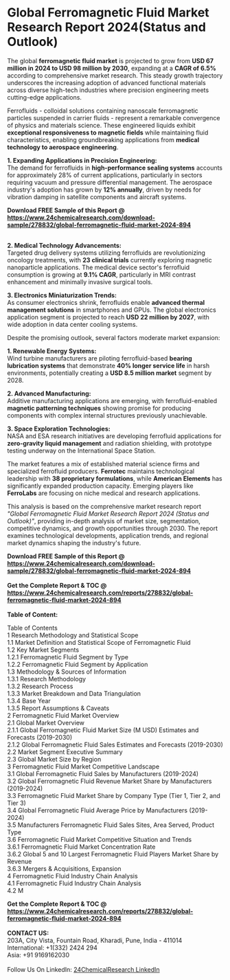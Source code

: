 <h1>Global Ferromagnetic Fluid Market Research Report 2024(Status and Outlook)</h1><p>The global <strong>ferromagnetic fluid market</strong> is projected to grow from <strong>USD 67 million in 2024 to USD 98 million by 2030</strong>, expanding at a <strong>CAGR of 6.5%</strong> according to comprehensive market research. This steady growth trajectory underscores the increasing adoption of advanced functional materials across diverse high-tech industries where precision engineering meets cutting-edge applications.</p><p>Ferrofluids - colloidal solutions containing nanoscale ferromagnetic particles suspended in carrier fluids - represent a remarkable convergence of physics and materials science. These engineered liquids exhibit <strong>exceptional responsiveness to magnetic fields</strong> while maintaining fluid characteristics, enabling groundbreaking applications from <strong>medical technology to aerospace engineering</strong>.</p><p><strong>1. Expanding Applications in Precision Engineering:</strong><br>
The demand for ferrofluids in <strong>high-performance sealing systems</strong> accounts for approximately 28% of current applications, particularly in sectors requiring vacuum and pressure differential management. The aerospace industry's adoption has grown by <strong>12% annually</strong>, driven by needs for vibration damping in satellite components and aircraft systems.</p><div><b>Download FREE Sample of this Report @ 
            <a href="https://www.24chemicalresearch.com/download-sample/278832/global-ferromagnetic-fluid-market-2024-894">
            https://www.24chemicalresearch.com/download-sample/278832/global-ferromagnetic-fluid-market-2024-894</a></b></div><br><p><strong>2. Medical Technology Advancements:</strong><br>
Targeted drug delivery systems utilizing ferrofluids are revolutionizing oncology treatments, with <strong>23 clinical trials</strong> currently exploring magnetic nanoparticle applications. The medical device sector's ferrofluid consumption is growing at <strong>9.1% CAGR</strong>, particularly in MRI contrast enhancement and minimally invasive surgical tools.</p><p><strong>3. Electronics Miniaturization Trends:</strong><br>
As consumer electronics shrink, ferrofluids enable <strong>advanced thermal management solutions</strong> in smartphones and GPUs. The global electronics application segment is projected to reach <strong>USD 22 million by 2027</strong>, with wide adoption in data center cooling systems.</p><p>Despite the promising outlook, several factors moderate market expansion:</p><p><strong>1. Renewable Energy Systems:</strong><br>
Wind turbine manufacturers are piloting ferrofluid-based <strong>bearing lubrication systems</strong> that demonstrate <strong>40% longer service life</strong> in harsh environments, potentially creating a <strong>USD 8.5 million market</strong> segment by 2028.</p><p><strong>2. Advanced Manufacturing:</strong><br>
Additive manufacturing applications are emerging, with ferrofluid-enabled <strong>magnetic patterning techniques</strong> showing promise for producing components with complex internal structures previously unachievable.</p><p><strong>3. Space Exploration Technologies:</strong><br>
NASA and ESA research initiatives are developing ferrofluid applications for <strong>zero-gravity liquid management</strong> and radiation shielding, with prototype testing underway on the International Space Station.</p><p>The market features a mix of established material science firms and specialized ferrofluid producers. <strong>Ferrotec</strong> maintains technological leadership with <strong>38 proprietary formulations</strong>, while <strong>American Elements</strong> has significantly expanded production capacity. Emerging players like <strong>FerroLabs</strong> are focusing on niche medical and research applications.</p><p>This analysis is based on the comprehensive market research report <em>"Global Ferromagnetic Fluid Market Research Report 2024 (Status and Outlook)"</em>, providing in-depth analysis of market size, segmentation, competitive dynamics, and growth opportunities through 2030. The report examines technological developments, application trends, and regional market dynamics shaping the industry's future.</p><div><b>Download FREE Sample of this Report @ 
            <a href="https://www.24chemicalresearch.com/download-sample/278832/global-ferromagnetic-fluid-market-2024-894">
            https://www.24chemicalresearch.com/download-sample/278832/global-ferromagnetic-fluid-market-2024-894</a></b></div><br><div><b>Get the Complete Report & TOC @ 
            <a href="https://www.24chemicalresearch.com/reports/278832/global-ferromagnetic-fluid-market-2024-894">
            https://www.24chemicalresearch.com/reports/278832/global-ferromagnetic-fluid-market-2024-894</a></b></div><br>
            <b>Table of Content:</b><p>Table of Contents<br />
1 Research Methodology and Statistical Scope<br />
1.1 Market Definition and Statistical Scope of Ferromagnetic Fluid<br />
1.2 Key Market Segments<br />
1.2.1 Ferromagnetic Fluid Segment by Type<br />
1.2.2 Ferromagnetic Fluid Segment by Application<br />
1.3 Methodology & Sources of Information<br />
1.3.1 Research Methodology<br />
1.3.2 Research Process<br />
1.3.3 Market Breakdown and Data Triangulation<br />
1.3.4 Base Year<br />
1.3.5 Report Assumptions & Caveats<br />
2 Ferromagnetic Fluid Market Overview<br />
2.1 Global Market Overview<br />
2.1.1 Global Ferromagnetic Fluid Market Size (M USD) Estimates and Forecasts (2019-2030)<br />
2.1.2 Global Ferromagnetic Fluid Sales Estimates and Forecasts (2019-2030)<br />
2.2 Market Segment Executive Summary<br />
2.3 Global Market Size by Region<br />
3 Ferromagnetic Fluid Market Competitive Landscape<br />
3.1 Global Ferromagnetic Fluid Sales by Manufacturers (2019-2024)<br />
3.2 Global Ferromagnetic Fluid Revenue Market Share by Manufacturers (2019-2024)<br />
3.3 Ferromagnetic Fluid Market Share by Company Type (Tier 1, Tier 2, and Tier 3)<br />
3.4 Global Ferromagnetic Fluid Average Price by Manufacturers (2019-2024)<br />
3.5 Manufacturers Ferromagnetic Fluid Sales Sites, Area Served, Product Type<br />
3.6 Ferromagnetic Fluid Market Competitive Situation and Trends<br />
3.6.1 Ferromagnetic Fluid Market Concentration Rate<br />
3.6.2 Global 5 and 10 Largest Ferromagnetic Fluid Players Market Share by Revenue<br />
3.6.3 Mergers & Acquisitions, Expansion<br />
4 Ferromagnetic Fluid Industry Chain Analysis<br />
4.1 Ferromagnetic Fluid Industry Chain Analysis<br />
4.2 M</p><div><b>Get the Complete Report & TOC @ 
            <a href="https://www.24chemicalresearch.com/reports/278832/global-ferromagnetic-fluid-market-2024-894">
            https://www.24chemicalresearch.com/reports/278832/global-ferromagnetic-fluid-market-2024-894</a></b></div><br><b>CONTACT US:</b><br>
            203A, City Vista, Fountain Road, Kharadi, Pune, India - 411014<br>
            International: +1(332) 2424 294<br>
            Asia: +91 9169162030 <br><br>
            Follow Us On LinkedIn: <a href="https://www.linkedin.com/company/24chemicalresearch/">24ChemicalResearch LinkedIn</a>